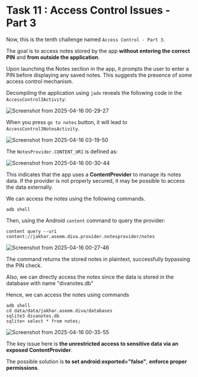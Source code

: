 # Task 11 : Access Control Issues - Part 3

Now, this is the tenth challenge named `Access Control - Part 3`.

The goal is to access notes stored by the app **without entering the correct PIN** and **from outside the application**.

Upon launching the Notes section in the app, it prompts the user to enter a PIN before displaying any saved notes. This suggests the presence of some access control mechanism.

Decompiling the application using `jadx` reveals the following code in the `AccessControl3Activity`:

![Screenshot from 2025-04-16 00-29-27](https://github.com/user-attachments/assets/78d34fce-5869-49c6-b2b1-d2fa646c0baa)

When you press `go to notes` button, it will lead to `AccessControl3NotesActivity`.

![Screenshot from 2025-04-16 03-19-50](https://github.com/user-attachments/assets/ece7dd15-110d-4915-ae5b-9b9481701e9f)


The `NotesProvider.CONTENT_URI` is defined as:

![Screenshot from 2025-04-16 00-30-44](https://github.com/user-attachments/assets/bb5d201c-74c9-4a0b-895a-186fe271e393)

This indicates that the app uses a **ContentProvider** to manage its notes data. If the provider is not properly secured, it may be possible to access the data externally.

We can access the notes using the following commands.

`adb shell`

Then, using the Android `content` command to query the provider:

`content query --uri content://jakhar.aseem.diva.provider.notesprovider/notes`

![Screenshot from 2025-04-16 00-27-46](https://github.com/user-attachments/assets/01453164-7da7-44c3-b5e3-d2d7dbbd03c3)

The command returns the stored notes in plaintext, successfully bypassing the PIN check.

Also, we can directly access the notes since the data is stored in the database with name "divanotes.db"

Hence, we can access the notes using commands 
```
adb shell
cd data/data/jakhar.aseem.diva/databases
sqlite3 divanotes.db
sqlite> select * from notes;
```
![Screenshot from 2025-04-16 00-35-55](https://github.com/user-attachments/assets/0cf60430-708e-49c4-b249-6a7303454071)


The key issue here is **the unrestricted access to sensitive data via an exposed ContentProvider**. 

The possible solution is **to set android:exported="false"**, **enforce proper permissions**.
